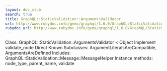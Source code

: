 ```yaml
---
layout: doc_stub
search: true
title: GraphQL::StaticValidation::ArgumentsValidator
url: http://www.rubydoc.info/gems/graphql/1.6.0/GraphQL/StaticValidation/ArgumentsValidator
rubydoc_url: http://www.rubydoc.info/gems/graphql/1.6.0/GraphQL/StaticValidation/ArgumentsValidator
---
```


Class: GraphQL::StaticValidation::ArgumentsValidator < Object
Implement validate_node 
Direct Known Subclasses:
ArgumentLiteralsAreCompatible, ArgumentsAreDefined
Includes:
GraphQL::StaticValidation::Message::MessageHelper
Instance methods:
node_type, parent_name, validate

